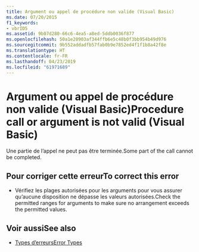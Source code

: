 ```yaml
---
title: Argument ou appel de procédure non valide (Visual Basic)
ms.date: 07/20/2015
f1_keywords:
- vbrID5
ms.assetid: 9b07d280-66c6-4ea5-a8ed-5ddb0036f877
ms.openlocfilehash: 50a1e20903af344ffb6e5c48b0f3bb954b49d976
ms.sourcegitcommit: 9b552addadfb57fab0b9e7852ed4f1f1b8a42f8e
ms.translationtype: HT
ms.contentlocale: fr-FR
ms.lasthandoff: 04/23/2019
ms.locfileid: "61971689"
---
```

# <a name="procedure-call-or-argument-is-not-valid-visual-basic"></a><span data-ttu-id="a5dc0-102">Argument ou appel de procédure non valide (Visual Basic)</span><span class="sxs-lookup"><span data-stu-id="a5dc0-102">Procedure call or argument is not valid (Visual Basic)</span></span>
<span data-ttu-id="a5dc0-103">Une partie de l’appel ne peut pas être terminée.</span><span class="sxs-lookup"><span data-stu-id="a5dc0-103">Some part of the call cannot be completed.</span></span>  
  
## <a name="to-correct-this-error"></a><span data-ttu-id="a5dc0-104">Pour corriger cette erreur</span><span class="sxs-lookup"><span data-stu-id="a5dc0-104">To correct this error</span></span>  
  
- <span data-ttu-id="a5dc0-105">Vérifiez les plages autorisées pour les arguments pour vous assurer qu’aucune disposition ne dépasse les valeurs autorisées.</span><span class="sxs-lookup"><span data-stu-id="a5dc0-105">Check the permitted ranges for arguments to make sure no arrangement exceeds the permitted values.</span></span>  
  
## <a name="see-also"></a><span data-ttu-id="a5dc0-106">Voir aussi</span><span class="sxs-lookup"><span data-stu-id="a5dc0-106">See also</span></span>

- [<span data-ttu-id="a5dc0-107">Types d’erreurs</span><span class="sxs-lookup"><span data-stu-id="a5dc0-107">Error Types</span></span>](../../../visual-basic/programming-guide/language-features/error-types.md)
